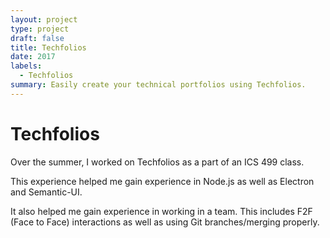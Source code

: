 ```yaml
---
layout: project
type: project
draft: false
title: Techfolios
date: 2017
labels:
  - Techfolios
summary: Easily create your technical portfolios using Techfolios.
---
```


# Techfolios

Over the summer, I worked on Techfolios as a part of an ICS 499 class.

This experience helped me gain experience in Node.js as well as Electron and Semantic-UI.

It also helped me gain experience in working in a team. This includes F2F (Face to Face) interactions as well as using Git branches/merging properly.
